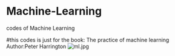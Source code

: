 # Machine-Learning
codes of Machine Learning

#this codes is just for the book: The practice of machine learning Author:Peter Harrington
![ml.jpg](/home/m/Desktop/ml.jpg)
